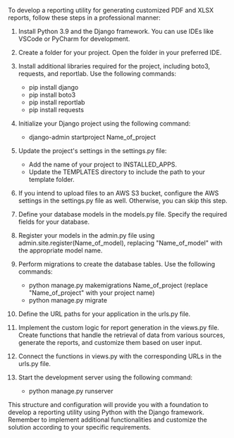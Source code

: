 To develop a reporting utility for generating customized PDF and XLSX reports, follow these steps in a professional manner:

1. Install Python 3.9 and the Django framework. You can use IDEs like VSCode or PyCharm for development.
2. Create a folder for your project. Open the folder in your preferred IDE.
3. Install additional libraries required for the project, including boto3, requests, and reportlab. Use the following commands:
   - pip install django
   - pip install boto3
   - pip install reportlab
   - pip install requests

4. Initialize your Django project using the following command:
   - django-admin startproject Name_of_project

5. Update the project's settings in the settings.py file:
   - Add the name of your project to INSTALLED_APPS.
   - Update the TEMPLATES directory to include the path to your template folder.

6. If you intend to upload files to an AWS S3 bucket, configure the AWS settings in the settings.py file as well. Otherwise, you can skip this step.

7. Define your database models in the models.py file. Specify the required fields for your database.

8. Register your models in the admin.py file using admin.site.register(Name_of_model), replacing "Name_of_model" with the appropriate model name.

9. Perform migrations to create the database tables. Use the following commands:
   - python manage.py makemigrations Name_of_project (replace "Name_of_project" with your project name)
   - python manage.py migrate

10. Define the URL paths for your application in the urls.py file.

11. Implement the custom logic for report generation in the views.py file. Create functions that handle the retrieval of data from various sources, generate the reports, and customize them based on user input.

12. Connect the functions in views.py with the corresponding URLs in the urls.py file.

13. Start the development server using the following command:
    - python manage.py runserver

This structure and configuration will provide you with a foundation to develop a reporting utility using Python with the Django framework. Remember to implement additional functionalities and customize the solution according to your specific requirements.
